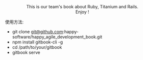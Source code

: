 <center>This is our team's book about Ruby, Titanium and Rails.</center>

<center> Enjoy ! </center>

使用方法:

- git clone git@github.com:happy-software/happy_agile_development_book.git
- npm install gitbook-cli -g
- cd /path/to/your/gitbook
- gitbook serve
